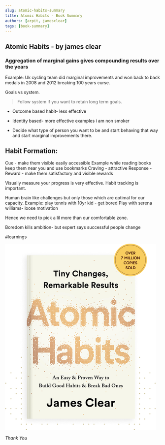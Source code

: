 ```yaml
---
slug: atomic-habits-summary
title: Atomic Habits - Book Summary
authors: [arpit, jamesclear]
tags: [book-summary]
---
```


## Atomic Habits - by james clear

### Aggregation of marginal gains gives compounding results over the years

Example: 
Uk cycling team did marginal improvements and won back to back medals in 2008 and 2012 breaking 100 years curse.

Goals vs system.
> Follow system if you want to retain long term goals.

* Outcome based habit- less effective
* Identity based- more effective examples i am non smoker

* Decide what type of person you want to be and start behaving that way and start marginal improvements there.


## Habit Formation:
Cue - make them visible easily accessible
Example while reading books keep them near you and use bookmarks
Craving - attractive
Response - 
Reward - make them satisfactory and visible rewards

Visually measure your progress is very effective. Habit tracking is important.

Human brain like challenges but only those which are optimal for our capacity.
Example: play tennis with 10yr kid - get bored
Play with serena williams- loose motivation

Hence we need to pick a lil more than our comfortable zone.

Boredom kills ambition- but expert says successful people change 

#learnings



![Atomic Habits](./atomic-habits-dots.png)

*Thank You*